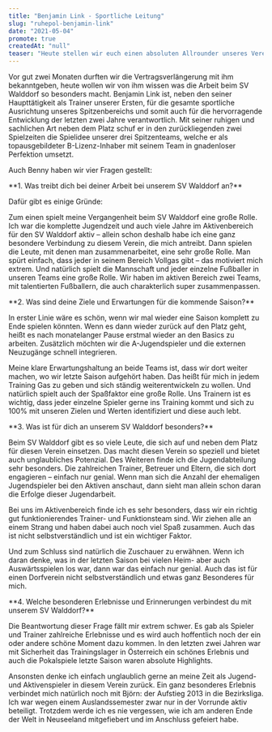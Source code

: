 ```yaml
---
title: "Benjamin Link - Sportliche Leitung"
slug: "ruhepol-benjamin-link"
date: "2021-05-04"
promote: true
createdAt: "null"
teaser: "Heute stellen wir euch einen absoluten Allrounder unseres Vereins vor!"
---
```

<p class="MsoNoSpacing">Vor gut zwei Monaten durften wir die Vertragsverlängerung mit ihm bekanntgeben, heute wollen wir von ihm wissen was die Arbeit beim SV Walddorf so besonders macht. Benjamin Link ist, neben den seiner Haupttätigkeit als Trainer unserer Ersten, für die gesamte sportliche Ausrichtung unseres Spitzenbereichs und somit auch für die hervorragende Entwicklung der letzten zwei Jahre verantwortlich. Mit seiner ruhigen und sachlichen Art neben dem Platz schuf er in den zurückliegenden zwei Spielzeiten die Spielidee unserer drei Spitzenteams, welche er als topausgebildeter B-Lizenz-Inhaber mit seinem Team in gnadenloser Perfektion umsetzt.


<p class="MsoNoSpacing"> 


<p class="MsoNoSpacing">Auch Benny haben wir vier Fragen gestellt:


<p class="MsoNoSpacing">**1. Was treibt dich bei deiner Arbeit bei unserem SV Walddorf an?**


<p class="MsoNoSpacing">Dafür gibt es einige Gründe:


<p class="MsoNoSpacing">Zum einen spielt meine Vergangenheit beim SV Walddorf eine große Rolle. Ich war die komplette Jugendzeit und auch viele Jahre im Aktivenbereich für den SV Walddorf aktiv – allein schon deshalb habe ich eine ganz besondere Verbindung zu diesem Verein, die mich antreibt. Dann spielen die Leute, mit denen man zusammenarbeitet, eine sehr große Rolle. Man spürt einfach, dass jeder in seinem Bereich Vollgas gibt – das motiviert mich extrem. Und natürlich spielt die Mannschaft und jeder einzelne Fußballer in unseren Teams eine große Rolle. Wir haben im aktiven Bereich zwei Teams, mit talentierten Fußballern, die auch charakterlich super zusammenpassen.


<p class="MsoNoSpacing"> 


<p class="MsoNoSpacing">**2. Was sind deine Ziele und Erwartungen für die kommende Saison?**


<p class="MsoNoSpacing">In erster Linie wäre es schön, wenn wir mal wieder eine Saison komplett zu Ende spielen könnten. Wenn es dann wieder zurück auf den Platz geht, heißt es nach monatelanger Pause erstmal wieder an den Basics zu arbeiten. Zusätzlich möchten wir die A-Jugendspieler und die externen Neuzugänge schnell integrieren.


<p class="MsoNoSpacing">Meine klare Erwartungshaltung an beide Teams ist, dass wir dort weiter machen, wo wir letzte Saison aufgehört haben. Das heißt für mich in jedem Training Gas zu geben und sich ständig weiterentwickeln zu wollen. Und natürlich spielt auch der Spaßfaktor eine große Rolle. Uns Trainern ist es wichtig, dass jeder einzelne Spieler gerne ins Training kommt und sich zu 100% mit unseren Zielen und Werten identifiziert und diese auch lebt.


<p class="MsoNoSpacing"> 


<p class="MsoNoSpacing">**3. Was ist für dich an unserem SV Walddorf besonders?**


<p class="MsoNoSpacing">Beim SV Walddorf gibt es so viele Leute, die sich auf und neben dem Platz für diesen Verein einsetzen. Das macht diesen Verein so speziell und bietet auch unglaubliches Potenzial. Des Weiteren finde ich die Jugendabteilung sehr besonders. Die zahlreichen Trainer, Betreuer und Eltern, die sich dort engagieren – einfach nur genial. Wenn man sich die Anzahl der ehemaligen Jugendspieler bei den Aktiven anschaut, dann sieht man allein schon daran die Erfolge dieser Jugendarbeit.


<p class="MsoNoSpacing">Bei uns im Aktivenbereich finde ich es sehr besonders, dass wir ein richtig gut funktionierendes Trainer- und Funktionsteam sind. Wir ziehen alle an einem Strang und haben dabei auch noch viel Spaß zusammen. Auch das ist nicht selbstverständlich und ist ein wichtiger Faktor.


<p class="MsoNoSpacing">Und zum Schluss sind natürlich die Zuschauer zu erwähnen. Wenn ich daran denke, was in der letzten Saison bei vielen Heim- aber auch Auswärtsspielen los war, dann war das einfach nur genial.  Auch das ist für einen Dorfverein nicht selbstverständlich und etwas ganz Besonderes für mich.


<p class="MsoNoSpacing"> 


<p class="MsoNoSpacing">**4. Welche besonderen Erlebnisse und Erinnerungen verbindest du mit unserem SV Walddorf?**


<p class="MsoNoSpacing">Die Beantwortung dieser Frage fällt mir extrem schwer. Es gab als Spieler und Trainer zahlreiche Erlebnisse und es wird auch hoffentlich noch der ein oder andere schöne Moment dazu kommen. In den letzten zwei Jahren war mit Sicherheit das Trainingslager in Österreich ein schönes Erlebnis und auch die Pokalspiele letzte Saison waren absolute Highlights.


<p class="MsoNoSpacing">Ansonsten denke ich einfach unglaublich gerne an meine Zeit als Jugend- und Aktivenspieler in diesem Verein zurück. Ein ganz besonderes Erlebnis verbindet mich natürlich noch mit Björn: der Aufstieg 2013 in die Bezirksliga. Ich war wegen einem Auslandssemester zwar nur in der Vorrunde aktiv beteiligt. Trotzdem werde ich es nie vergessen, wie ich am anderen Ende der Welt in Neuseeland mitgefiebert und im Anschluss gefeiert habe.


<p class="MsoNoSpacing"> 


<p class="MsoNoSpacing"> 
